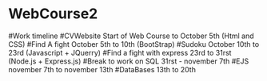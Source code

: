 # WebCourse2

#Work timeline
#CVWebsite Start of Web Course to October 5th (Html and CSS)
#Find A fight October 5th to 10th (BootStrap)
#Sudoku October 10th to 23rd (Javascript + JQuerry)
#Find a fight with express 23rd to 31rst (Node.js + Express.js)
#Break to work on SQL 31rst - november 7th
#EJS november 7th to november 13th
#DataBases 13th to 20th
